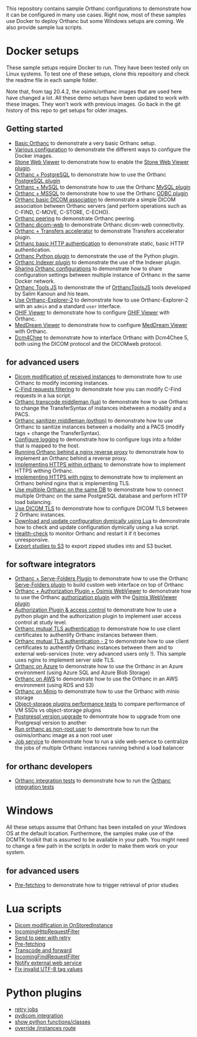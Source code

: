 This repository contains sample Orthanc configurations to demonstrate how it can be configured in many use cases.  Right now, most of these samples use Docker to deploy Orthanc but some Windows setups are coming.
We also provide sample lua scripts.


# Docker setups

These sample setups require Docker to run.  They have been tested only on Linux systems.  To test one of these setups, clone this repository and check the readme file in each sample folder.

Note that, from tag 20.4.2, the osimis/orthanc images that are used here have changed a lot.  All these demo setups have been updated to work with these images.  They
won't work with previous images.  Go back in the git history of this repo to get setups for older images.

## Getting started
- [Basic Orthanc](docker/basic) to demonstrate a very basic Orthanc setup.
- [Various configuration](docker/all-usages) to demonstrate the different ways to configure the Docker images.
- [Stone Web Viewer](docker/stone-viewer) to demonstrate how to enable the [Stone Web Viewer plugin](https://book.orthanc-server.com/plugins/stone-webviewer.html).
- [Orthanc + PostgreSQL](docker/postgresql) to demonstrate how to use the Orthanc [PostgreSQL plugin](https://book.orthanc-server.com/plugins/postgresql.html)
- [Orthanc + MySQL](docker/mysql) to demonstrate how to use the Orthanc [MySQL plugin](https://book.orthanc-server.com/plugins/mysql.html)
- [Orthanc + MSSQL](docker/mssql) to demonstrate how to use the Orthanc [ODBC plugin](https://book.orthanc-server.com/plugins/odbc.html)
- [Orthanc basic DICOM association](docker/dicom-association) to demonstrate a simple DICOM association between Orthanc servers (and perform operations such as C-FIND, C-MOVE, C-STORE, C-ECHO).
- [Orthanc peering](docker/peering) to demonstrate Orthanc peering.
- [Orthanc dicom-web](docker/dicom-web) to demonstrate Orthanc dicom-web connectivity.
- [Orthanc + Transfers accelerator](docker/transfers-accelerator) to demonstrate Transfers accelerator plugin.
- [Orthanc basic HTTP authentication](docker/basic-authentication) to demonstrate static, basic HTTP authentication.
- [Orthanc Python plugin](docker/python) to demonstrate the use of the Python plugin.
- [Orthanc Indexer plugin](docker/indexer) to demonstrate the use of the Indexer plugin.
- [Sharing Orthanc configurations](docker/share-docker-compose-env-file) to demonstrate how to share configuration settings between multiple instance of Orthanc in the same Docker network.
- [Orthanc Tools JS](docker/orthanc-tools-js) to demonstrate the of [OrthancToolsJS](https://github.com/salimkanoun/Orthanc-Tools-JS/) tools developed by Salim Kanoun and his team.
- [Use Orthanc-Explorer-2](docker/orthanc-explorer-2) to demonstrate how to use Orthanc-Explorer-2 with an `admin` and a standard `user` interface.
- [OHIF Viewer](docker/ohif) to demonstrate how to configure [OHIF Viewer](https://github.com/OHIF/Viewers) with Orthanc.
- [MedDream Viewer](docker/meddream) to demonstrate how to configure [MedDream Viewer](https://www.softneta.com/products/meddream-dicom-viewer/) with Orthanc.
- [Dcm4Chee](docker/dcm4chee5) to demonstrate how to interface Orthanc with Dcm4Chee 5, both using the DICOM protocol and the DICOMweb protocol.


## for advanced users
- [Dicom modification of received instances](docker/modify-instances) to demonstrate how to use Orthanc to modify incoming instances.
- [C-Find requests filtering](docker/dicom-cfind-filter-lua) to demonstrate how you can modify C-Find requests in a lua script.
- [Orthanc transcode middleman (lua)](docker/transcode-middleman) to demonstrate how to use Orthanc to change the TransferSyntax of instances inbetween a modality and a PACS.
- [Orthanc sanitizer middleman (python)](docker/sanitize-middleman-python) to demonstrate how to use Orthanc to sanitize instances between a modality and a PACS (modify tags + change the TransferSyntax).
- [Configure logging](docker/logs) to demonstrate how to configure logs into a folder that is mapped to the host.
- [Running Orthanc behind a nginx reverse proxy](docker/nginx) to demonstrate how to implement an Orthanc behind a reverse proxy.
- [Implementing HTTPS within orthanc](docker/https) to demonstrate how to implement HTTPS withing Orthanc.
- [Implementing HTTPS with nginx](docker/tls-with-nginx) to demonstrate how to implement an Orthanc behind nginx that is implementing TLS.
- [Use multiple Orthanc on the same DB](docker/multiple-orthancs-on-same-db) to demonstrate how to connect multiple Orthanc on the same PostgreSQL database and perform HTTP load balancing.
- [Use DICOM TLS](docker/dicom-tls) to demonstrate how to configure DICOM TLS between 2 Orthanc instances.
- [Download and update configuration dymically using Lua](docker/lua-download-config-and-restart) to demonstrate how to check and update configuration dymically using a lua script.
- [Health-check](docker/health-check) to monitor Orthanc and restart it if it becomes unresponsive.
- [Export studies to S3](docker/copy-to-S3) to export zipped studies into and S3 bucket.


## for software integrators
- [Orthanc + Serve-Folders Plugin](docker/serve-folders) to demonstrate how to use the Orthanc [Serve-Folders plugin](https://book.orthanc-server.com/plugins/serve-folders.html) to build custom web interface on top of Orthanc
- [Orthanc + Authorization Plugin + Osimis WebViewer](docker/authorization-plugin-viewer-query-args) to demonstrate how to use the Orthanc [authorization plugin](https://book.orthanc-server.com/plugins/authorization.html) with the [Osimis WebViewer plugin](https://bitbucket.org/osimis/osimis-webviewer-plugin/src/master/)
- [Authorization Plugin & access control](docker/access-control) to demonstrate how to use a python plugin and the authorization plugin to implement user access control at study level.
- [Orthanc mutual TLS authentication](docker/tls-mutual-auth) to demonstrate how to use client certificates to authentify Orthanc instances between them.
- [Orthanc mutual TLS authentication - 2](docker/full-tls) to demonstrate how to use client certificates to authentify Orthanc instances between them and to external web-services (note: very advanced users only !).  This sample uses nginx to implement
  server side TLS.
- [Orthanc on Azure](docker/azure) to demonstrate how to use the Orthanc in an Azure environment (using Azure SQL and Azure Blob Storage)
- [Orthanc on AWS](docker/aws) to demonstrate how to use the Orthanc in an AWS environment (using RDS and S3)
- [Orthanc on Minio](docker/minio) to demonstrate how to use the Orthanc with minio storage
- [Object-storage plugins performance tests](docker/performance-tests) to compare performance of VM SSDs vs object-storage plugins
- [Postgresql version upgrade](docker/postgresql-upgrade) to demontrate how to upgrade from one Postgresql version to another
- [Run orthanc as non-root user](docker/run-as-user) to demontrate how to run the osimis/orthanc image as a non root user
- [Job service](docker/job-service) to demonstrate how to run a side web-serivce to centralize the jobs of multiple Orthanc instances running behind a load balancer

## for orthanc developers
- [Orthanc integration tests](docker/orthanc-integration-tests) to demonstrate how to run the [Orthanc integration tests](https://bitbucket.org/sjodogne/orthanc-tests)


# Windows

All these setups assume that Orthanc has been installed on your Windows OS at the default location.
Furthermore, the samples make use of the DCMTK toolkit that is assumed to be available in your path.
You might need to change a few path in the scripts in order to make them work on your system.

## for advanced users
- [Pre-fetching](windows/prefetching) to demonstrate how to trigger retrieval of prior studies


# Lua scripts

- [Dicom modification in OnStoredInstance](docker/modify-instances/modify.lua)
- [IncomingHttpRequestFilter](lua-samples/filter-http.lua)
- [Send to peer with retry](lua-samples/send-to-peer-with-retry.lua)
- [Pre-fetching](windows/prefetching/prefetching.lua)
- [Transcode and forward](docker/transcode-middleman/orthanc-middleman/transcodeAndForward.lua)
- [IncomingFindRequestFilter](docker/dicom-cfind-filter-lua/orthanc-b/cfind-filter.lua)
- [Notify external web service](docker/full-tls/orthanc-b/notify-external-web-service.lua)
- [Fix invalid UTF-8 tag values](lua-samples/sanitizeInvalidUtf8TagValues.lua)

# Python plugins

- [retry jobs](python-samples/job-retries.py)
- [pydicom integration](docker/python/orthanc/test.py)
- [show python functions/classes](python-samples/doc.py)
- [override /instances route](python-samples/override-instances-route.py)
